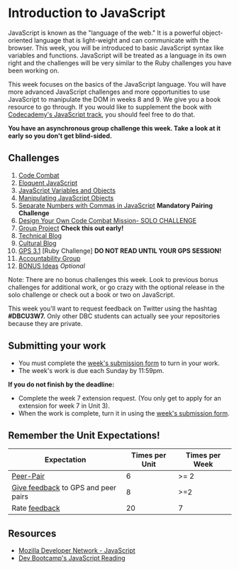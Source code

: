 # Introduction to JavaScript

JavaScript is known as the "language of the web." It is a powerful object-oriented language that is light-weight and can communicate with the browser. This week, you will be introduced to basic JavaScript syntax like variables and functions. JavaScript will be treated as a language in its own right and the challenges will be very similar to the Ruby challenges you have been working on.

This week focuses on the basics of the JavaScript language. You will have more advanced JavaScript challenges and more opportunities to use JavaScript to manipulate the DOM in weeks 8 and 9. We give you a book resource to go through. If you would like to supplement the book with [Codecademy's JavaScript track](http://www.codecademy.com/en/tracks/javascript), you should feel free to do that.

**You have an asynchronous group challenge this week. Take a look at it early so you don't get blind-sided.**

## Challenges
1. [Code Combat](code-combat)
2. [Eloquent JavaScript](eloquent-js)
3. [JavaScript Variables and Objects](js-variables-objects)
4. [Manipulating JavaScript Objects](manipulating-js-objects)
5. [Separate Numbers with Commas in JavaScript](nums-commas) **Mandatory Pairing Challenge**
6. [Design Your Own Code Combat Mission- SOLO CHALLENGE](design-basic-game-solo-challenge)
7. [Group Project](group-project) **Check this out early!**
8. [Technical Blog](technical-blog.md)
9. [Cultural Blog](cultural-blog.md)
10. [GPS 3.1](gps3-1) [Ruby Challenge] **DO NOT READ UNTIL YOUR GPS SESSION!**
11. [Accountability Group](accountability-group.md)
12. [BONUS Ideas](BONUS) *Optional*

Note: There are no bonus challenges this week. Look to previous bonus challenges for additional work, or go crazy with the optional release in the solo challenge or check out a book or two on JavaScript.

This week you'll want to request feedback on Twitter using the hashtag **#DBCU3W7.** Only other DBC students can actually see your repositories because they are private.

## Submitting your work
- You must complete the [week's submission form](http://apply.devbootcamp.com) to turn in your work.
- The week's work is due each Sunday by 11:59pm.

**If you do not finish by the deadline:**
- Complete the week 7 extension request. (You only get to apply for an extension for week 7 in Unit 3).
- When the work is complete, turn it in using the [week's submission form](http://apply.devbootcamp.com).

## Remember the Unit Expectations!

Expectation | Times per Unit | Times per Week
------------|----------|---------
[Peer-Pair](https://github.com/Devbootcamp/phase-0-handbook/blob/master/peer-pairing-sessions.md) | 6 | >= 2
[Give feedback](https://socrates.devbootcamp.com/feedback/new) to GPS and peer pairs | 8 | >=2
Rate [feedback](https://socrates.devbootcamp.com/feedback) | 20 | 7

## Resources
- [Mozilla Developer Network - JavaScript](https://developer.mozilla.org/en-US/docs/Web/JavaScript)
- [Dev Bootcamp's JavaScript Reading](reading-material/javascript_intro_lab)
